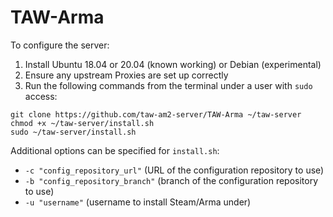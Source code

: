 # TAW-Arma

To configure the server:
 1) Install Ubuntu 18.04 or 20.04 (known working) or Debian (experimental)
 2) Ensure any upstream Proxies are set up correctly
 3) Run the following commands from the terminal under a user with `sudo` access:
```
git clone https://github.com/taw-am2-server/TAW-Arma ~/taw-server
chmod +x ~/taw-server/install.sh
sudo ~/taw-server/install.sh
```

Additional options can be specified for `install.sh`:
   - `-c "config_repository_url"` (URL of the configuration repository to use)
   - `-b "config_repository_branch"` (branch of the configuration repository to use)
   - `-u "username"` (username to install Steam/Arma under)
